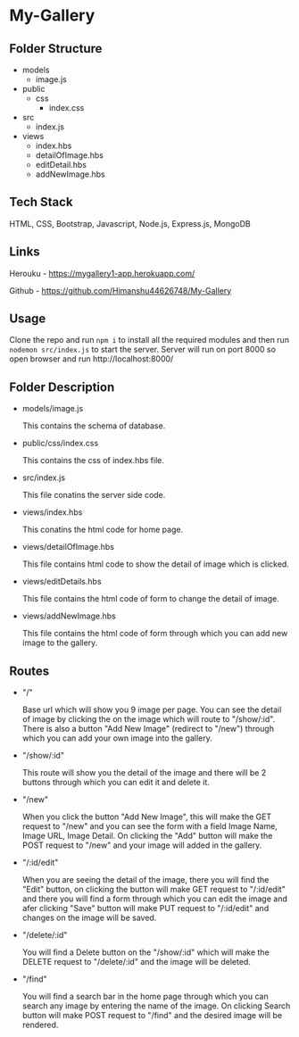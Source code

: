 # My-Gallery

## Folder Structure
* models
    * image.js
* public
    * css
        * index.css
 * src
    * index.js
* views
    * index.hbs
    * detailOfImage.hbs
    * editDetail.hbs
    * addNewImage.hbs

## Tech Stack

HTML, CSS, Bootstrap, Javascript, Node.js, Express.js, MongoDB

## Links

Herouku - https://mygallery1-app.herokuapp.com/

Github - https://github.com/Himanshu44626748/My-Gallery

## Usage

Clone the repo and run `npm i` to install all the required modules and then run `nodemon src/index.js` to start the server. Server will run on port 8000 so open browser and run http://localhost:8000/

## Folder Description

* models/image.js

   This contains the schema of database.
   
* public/css/index.css

   This contains the css of index.hbs file.

* src/index.js

   This file conatins the server side code.
   
* views/index.hbs

   This conatins the html code for home page.
   
* views/detailOfImage.hbs

   This file contains html code to show the detail of image which is clicked.
   
* views/editDetails.hbs

   This file contains the html code of form to change the detail of image.
   
* views/addNewImage.hbs

   This file contains the html code of form through which you can add new image to the gallery.

## Routes

* "/"
  
    Base url which will show you 9 image per page. You can see the detail of image by clicking the on the image which will route to "/show/:id". There is also a button "Add New Image" (redirect to "/new") through which you can add your own image into the gallery.
  
* "/show/:id"

    This route will show you the detail of the image and there will be 2 buttons through which you can edit it and delete it.
    
* "/new"

    When you click the button "Add New Image", this will make the GET request to "/new" and you can see the form with a field Image Name, Image URL, Image Detail. On clicking the "Add" button will make the POST request to "/new" and your image will added in the gallery.

* "/:id/edit"

    When you are seeing the detail of the image, there you will find the "Edit" button, on clicking the button will make GET request to "/:id/edit" and there you will find a form through which you can edit the image and afer clicking "Save" button will make PUT request to "/:id/edit" and changes on the image will be saved.

* "/delete/:id"

    You will find a Delete button on the "/show/:id" which will make the DELETE request to "/delete/:id" and the image will be deleted.
    
* "/find"

    You will find a search bar in the home page through which you can search any image by entering the name of the image. On clicking Search button will make POST request to "/find" and the desired image will be rendered.
